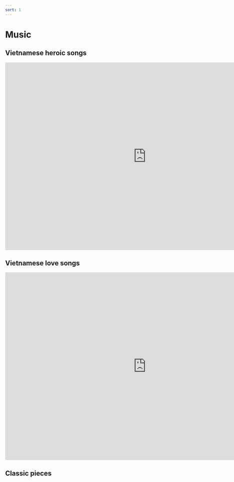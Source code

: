 ```yaml
---
sort: 1
---
```


# Music

## Vietnamese heroic songs

<iframe width="900" height="600"
        src="https://www.youtube.com/embed/videoseries?list=PLQpdLg156HYJiAAPXXQ3-iHMv02Ydg_tR"
        title="YouTube video player" frameborder="0"
        allow="accelerometer; autoplay; clipboard-write; encrypted-media; gyroscope; picture-in-picture" allowfullscreen></iframe>

## Vietnamese love songs

<iframe width="900" height="600"
        src="https://www.youtube-nocookie.com/embed/videoseries?list=PLQpdLg156HYKatKdwmjDEKjWdJBWrqz8M"
        title="YouTube video player" frameborder="0"
        allow="accelerometer; autoplay; clipboard-write; encrypted-media; gyroscope; picture-in-picture" allowfullscreen></iframe>

## Classic pieces
